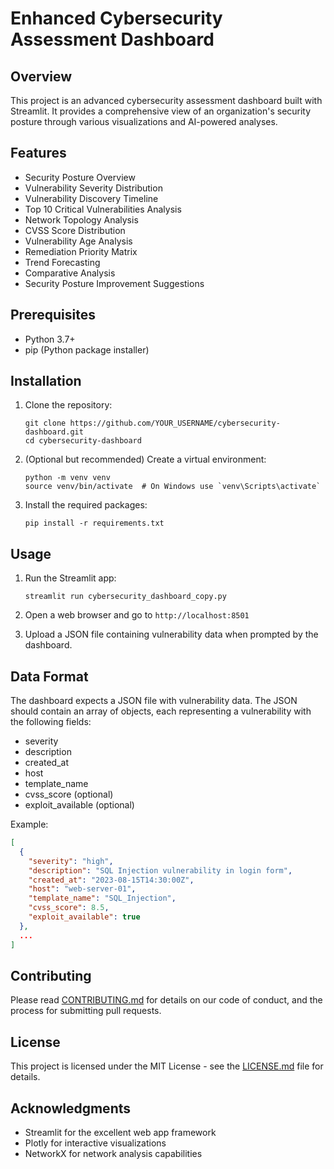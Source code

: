 # Enhanced Cybersecurity Assessment Dashboard

## Overview
This project is an advanced cybersecurity assessment dashboard built with Streamlit. It provides a comprehensive view of an organization's security posture through various visualizations and AI-powered analyses.

## Features
- Security Posture Overview
- Vulnerability Severity Distribution
- Vulnerability Discovery Timeline
- Top 10 Critical Vulnerabilities Analysis
- Network Topology Analysis
- CVSS Score Distribution
- Vulnerability Age Analysis
- Remediation Priority Matrix
- Trend Forecasting
- Comparative Analysis
- Security Posture Improvement Suggestions

## Prerequisites
- Python 3.7+
- pip (Python package installer)

## Installation

1. Clone the repository:
   ```
   git clone https://github.com/YOUR_USERNAME/cybersecurity-dashboard.git
   cd cybersecurity-dashboard
   ```

2. (Optional but recommended) Create a virtual environment:
   ```
   python -m venv venv
   source venv/bin/activate  # On Windows use `venv\Scripts\activate`
   ```

3. Install the required packages:
   ```
   pip install -r requirements.txt
   ```

## Usage

1. Run the Streamlit app:
   ```
   streamlit run cybersecurity_dashboard_copy.py
   ```

2. Open a web browser and go to `http://localhost:8501`

3. Upload a JSON file containing vulnerability data when prompted by the dashboard.

## Data Format
The dashboard expects a JSON file with vulnerability data. The JSON should contain an array of objects, each representing a vulnerability with the following fields:
- severity
- description
- created_at
- host
- template_name
- cvss_score (optional)
- exploit_available (optional)

Example:
```json
[
  {
    "severity": "high",
    "description": "SQL Injection vulnerability in login form",
    "created_at": "2023-08-15T14:30:00Z",
    "host": "web-server-01",
    "template_name": "SQL_Injection",
    "cvss_score": 8.5,
    "exploit_available": true
  },
  ...
]
```

## Contributing
Please read [CONTRIBUTING.md](CONTRIBUTING.md) for details on our code of conduct, and the process for submitting pull requests.

## License
This project is licensed under the MIT License - see the [LICENSE.md](LICENSE.md) file for details.

## Acknowledgments
- Streamlit for the excellent web app framework
- Plotly for interactive visualizations
- NetworkX for network analysis capabilities
